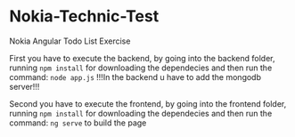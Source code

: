 # Nokia-Technic-Test
Nokia Angular Todo List Exercise

First you have to execute the backend, by going into the backend folder, running `npm install` for downloading the dependecies and then run the command: `node app.js`
!!!In the backend u have to add the mongodb server!!!

Second you have to execute the frontend, by going into the frontend folder, running `npm install` for downloading the dependecies and then run the command: `ng serve` to build the page
